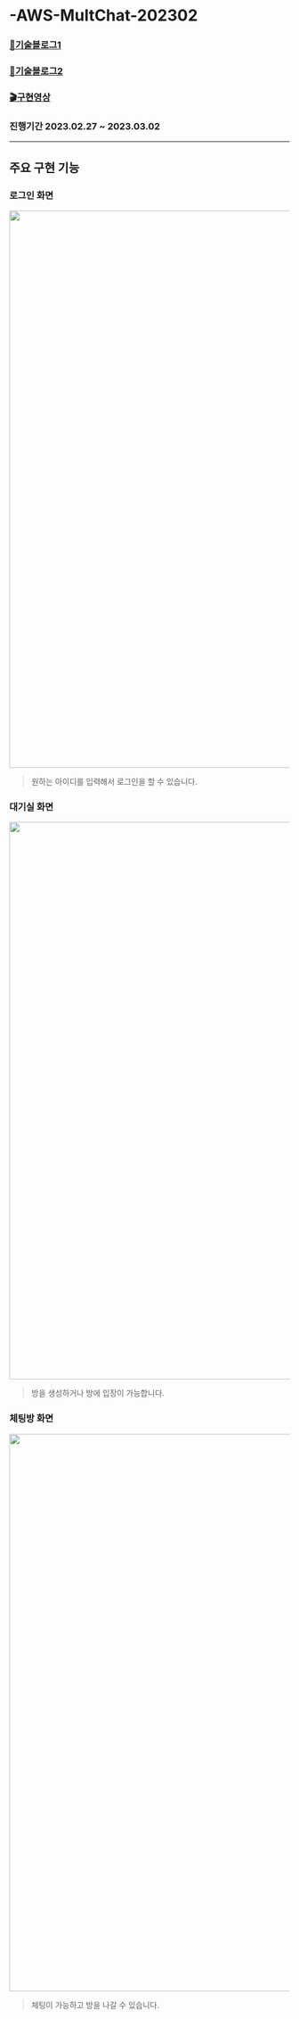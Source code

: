 # -AWS-MultChat-202302

### [📖기술블로그1](https://donotthinkjustdo.tistory.com/entry/Stage17-%EC%82%B0%EB%8C%80%ED%8A%B9-%EC%9E%90%EB%B0%94-%EB%B0%B1%EC%97%94%EB%93%9C%EB%A9%80%ED%8B%B0-%EC%86%8C%EC%BC%93-%EB%A7%8C%EB%93%A4%EA%B8%B0-%ED%92%80%EC%9D%B41-Dto-%EC%84%9C%EB%B2%8420230213-0302)

### [📖기술블로그2](https://donotthinkjustdo.tistory.com/entry/Stage18-%EC%82%B0%EB%8C%80%ED%8A%B9-%EC%9E%90%EB%B0%94-%EB%B0%B1%EC%97%94%EB%93%9C%EB%A9%80%ED%8B%B0-%EC%86%8C%EC%BC%93-%EB%A7%8C%EB%93%A4%EA%B8%B0-%ED%92%80%EC%9D%B42-%ED%81%B4%EB%9D%BC%EC%9D%B4%EC%96%B8%ED%8A%B820230213-0302)

### [🎬구현영상](https://donotthinkjustdo.tistory.com/entry/Stage18-%EC%82%B0%EB%8C%80%ED%8A%B9-%EC%9E%90%EB%B0%94-%EB%B0%B1%EC%97%94%EB%93%9C%EB%A9%80%ED%8B%B0-%EC%86%8C%EC%BC%93-%EB%A7%8C%EB%93%A4%EA%B8%B0-%ED%92%80%EC%9D%B42-%ED%81%B4%EB%9D%BC%EC%9D%B4%EC%96%B8%ED%8A%B820230213-0302#stage17-1.-dto-%ED%92%80%EC%9D%B4-1)

### 진행기간 2023.02.27 ~ 2023.03.02

___

## 주요 구현 기능

### 로그인 화면
<img src="https://github.com/0476a/-AWS-MultChat-202302/assets/120405087/ef658162-dc5e-4fed-8793-82e5bc293296" style="width: 1000px;"/>

> 원하는 아이디를 입력해서 로그인을 할 수 있습니다.

### 대기실 화면
<img src="https://github.com/0476a/-AWS-MultChat-202302/assets/120405087/0baaae0d-bee7-4bac-8945-c16d4ef03b2f" style="width: 1000px;"/>

> 방을 생성하거나 방에 입장이 가능합니다.

### 체팅방 화면
<img src="https://github.com/0476a/-AWS-MultChat-202302/assets/120405087/2e723347-1eec-4ff2-a583-52a0ebd3234f" style="width: 1000px;"/>

> 체팅이 가능하고 방을 나갈 수 있습니다.
